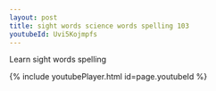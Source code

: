 ```yaml
---
layout: post
title: sight words science words spelling 103
youtubeId: Uvi5Kojmpfs
---
```

 
 
Learn sight words spelling
 
 
 
 
{% include youtubePlayer.html id=page.youtubeId %}
 
 
